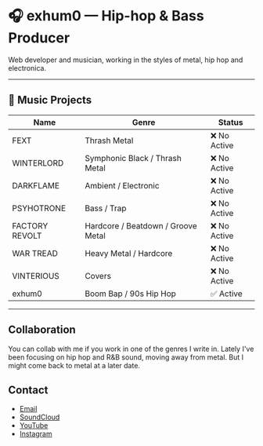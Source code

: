 # 🎧 exhum0 — Hip-hop & Bass Producer

Web developer and musician, working in the styles of metal, hip hop and electronica.

---

## 📂 Music Projects

| Name           | Genre                     | Status       |
| -------------- | ------------------------- | ------------ |
| FEXT           | Thrash Metal              | ❌ No Active |
| WINTERLORD     | Symphonic Black / Thrash Metal | ❌ No Active |
| DARKFLAME      | Ambient / Electronic      | ❌ No Active |
| PSYHOTRONE     | Bass / Trap               | ❌ No Active |
| FACTORY REVOLT | Hardcore / Beatdown / Groove Metal  | ❌ No Active |
| WAR TREAD      | Heavy Metal / Hardcore    | ❌ No Active |
| VINTERIOUS     | Covers                    | ❌ No Active |
| exhum0         | Boom Bap / 90s Hip Hop    | ✅ Active    |

---

## Collaboration

You can collab with me if you work in one of the genres I write in. Lately I've been focusing on hip hop and R&B sound, moving away from metal. But I might come back to metal at a later date.

## Contact

- [Email](exhum0prod@gmail.com)
- [SoundCloud](https://soundcloud.com/exhum0)
- [YouTube](https://youtube.com/@exhum0)
- [Instagram](https://instagram.com/exhum0)
